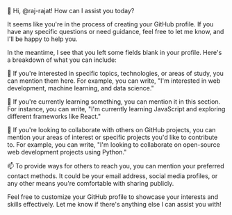 👋 Hi, @raj-rajat! How can I assist you today?

It seems like you're in the process of creating your GitHub profile. If you have any specific questions or need guidance, feel free to let me know, and I'll be happy to help you.

In the meantime, I see that you left some fields blank in your profile. Here's a breakdown of what you can include:

👀 If you're interested in specific topics, technologies, or areas of study, you can mention them here. For example, you can write, "I'm interested in web development, machine learning, and data science."

🌱 If you're currently learning something, you can mention it in this section. For instance, you can write, "I'm currently learning JavaScript and exploring different frameworks like React."

💞️ If you're looking to collaborate with others on GitHub projects, you can mention your areas of interest or specific projects you'd like to contribute to. For example, you can write, "I'm looking to collaborate on open-source web development projects using Python."

📫 To provide ways for others to reach you, you can mention your preferred contact methods. It could be your email address, social media profiles, or any other means you're comfortable with sharing publicly.

Feel free to customize your GitHub profile to showcase your interests and skills effectively. Let me know if there's anything else I can assist you with!
